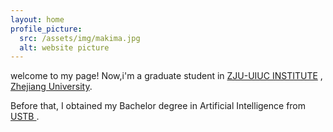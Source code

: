 ```yaml
---
layout: home
profile_picture:
  src: /assets/img/makima.jpg
  alt: website picture
---
```


<p>
  welcome to my page! Now,i'm a graduate student in <a href="https://zjui.intl.zju.edu.cn/">ZJU-UIUC INSTITUTE</a> , <a href="https://www.zju.edu.cn/">Zhejiang University</a>.
</p>

<p>
 Before that, I obtained my Bachelor degree in Artificial Intelligence from <a href ="https://www.ustb.edu.cn/" > USTB </a>.

</p>
